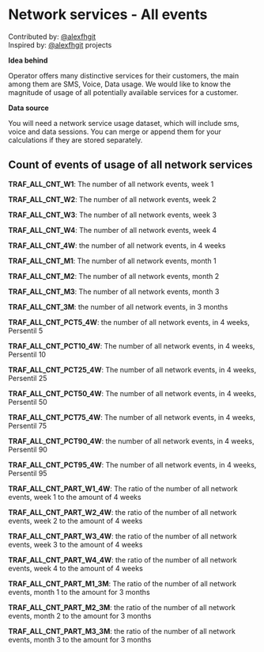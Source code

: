 # Network services - All events

Contributed by: [@alexfhgit](https://github.com/alexfhgit)<br> 
Inspired by: [@alexfhgit](https://github.com/alexfhgit) projects <br>

**Idea behind**

Operator offers many distinctive services for their customers, the main among them are SMS, Voice, Data usage. We would like to know the magnitude of usage of all potentially available services for a customer.

**Data source**

You will need a network service usage dataset, which will include sms, voice and data sessions. You can merge or append them for your calculations if they are stored separately.

## Count of events of usage of all network services

**TRAF_ALL_CNT_W1**:	The number of all network events, week 1

**TRAF_ALL_CNT_W2**:	The number of all network events, week 2

**TRAF_ALL_CNT_W3**:	The number of all network events, week 3

**TRAF_ALL_CNT_W4**:	The number of all network events, week 4

**TRAF_ALL_CNT_4W**:	the number of all network events, in 4 weeks

**TRAF_ALL_CNT_M1**:	The number of all network events, month 1

**TRAF_ALL_CNT_M2**:	The number of all network events, month 2

**TRAF_ALL_CNT_M3**:	The number of all network events, month 3

**TRAF_ALL_CNT_3M**:	the number of all network events, in 3 months

**TRAF_ALL_CNT_PCT5_4W**:	the number of all network events, in 4 weeks, Persentil 5

**TRAF_ALL_CNT_PCT10_4W**:	The number of all network events, in 4 weeks, Persentil 10

**TRAF_ALL_CNT_PCT25_4W**:	The number of all network events, in 4 weeks, Persentil 25

**TRAF_ALL_CNT_PCT50_4W**:	The number of all network events, in 4 weeks, Persentil 50

**TRAF_ALL_CNT_PCT75_4W**:	The number of all network events, in 4 weeks, Persentil 75

**TRAF_ALL_CNT_PCT90_4W**:	the number of all network events, in 4 weeks, Persentil 90

**TRAF_ALL_CNT_PCT95_4W**:	The number of all network events, in 4 weeks, Persentil 95

**TRAF_ALL_CNT_PART_W1_4W**:	The ratio of the number of all network events, week 1 to the amount of 4 weeks

**TRAF_ALL_CNT_PART_W2_4W**:	the ratio of the number of all network events, week 2 to the amount of 4 weeks

**TRAF_ALL_CNT_PART_W3_4W**:	the ratio of the number of all network events, week 3 to the amount of 4 weeks

**TRAF_ALL_CNT_PART_W4_4W**:	the ratio of the number of all network events, week 4 to the amount of 4 weeks

**TRAF_ALL_CNT_PART_M1_3M**:	The ratio of the number of all network events, month 1 to the amount for 3 months

**TRAF_ALL_CNT_PART_M2_3M**:	the ratio of the number of all network events, month 2 to the amount for 3 months

**TRAF_ALL_CNT_PART_M3_3M**:	the ratio of the number of all network events, month 3 to the amount for 3 months



